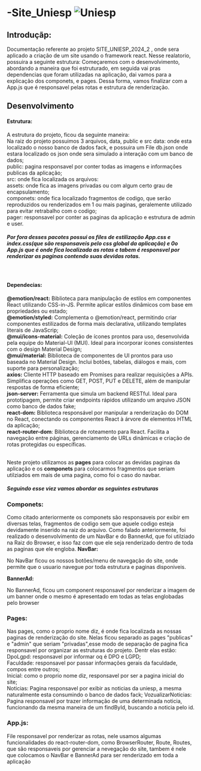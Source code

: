 # -Site_Uniesp ![Uniesp](uniesp.jpg)

<h2>Introduçãp:</h2>
<p>
Documentação referente ao projeto SITE_UNIESP_2024_2 , onde sera aplicado a criação de um site usando o framework react. Nesse realatorio, possuira a seguinte estrutura:
Começaremos com o desenvolvimento, abordando a maneira que foi estruturado, em seguida vai pras dependencias  que foram utilizadas na aplicação, dai vamos para a explicação dos componets, e pages. Dessa forma, vamos finalizar com a App.js que é responsavel pelas rotas e estrutura de renderização.
</p>

<h2>
Desenvolvimento
</h2>
<p>
    <h4>
        Estrutura:
    </h4> 
    <p>
        A estrutura do projeto, ficou da seguinte maneira: <br/>
        Na raiz do projeto possuimos 3 arquivos, data, public e src
        data: onde esta localizado o nosso banco de dados fack, e possuira um File db.json onde estara localizado os json onde sera simulado a interação com um banco de dados; <br/>
        public: pagina responsavel por conter todas as imagens e informações publicas da aplicação; <br/>
        src: onde fica localizada os arquivos: <br/>
        assets: onde fica as imagens privadas ou com algum certo grau de encapsulamento; <br/>
        componets: onde fica localizado fragmentos de codigo, que serão reproduzidos ou renderizados em 1 ou mais paginas, geralemente utilizado para evitar retrabalho com o codigo; <br/>
        pager: responsavel por conter as paginas da aplicação e estrutura de admin e user. <br/>
        <h5>Por fora desses pacotes possui os files de estilização App.css e index.css(que são responsaveis pelo css global da aplicação) e 0o App.js que é onde fica localizada as rotas e tabem é responsvel por renderizar as paginas contendo suas devidas rotas.</h5>
    </p>
    <br/>
    <h4>
        Dependecias: 
    </h4>
    <p>
    <strong>@emotion/react:</strong>
    Biblioteca para manipulação de estilos em componentes React utilizando CSS-in-JS. Permite aplicar estilos dinâmicos com base em propriedades ou estado;<br/>
    <strong>@emotion/styled:</strong>
    Complementa o @emotion/react, permitindo criar componentes estilizados de forma mais declarativa, utilizando templates literais de JavaScrip;<br/>
    <strong>@mui/icons-material:</strong>
    Coleção de ícones prontos para uso, desenvolvida pela equipe do Material-UI (MUI). Ideal para incorporar ícones consistentes com o design Material Design;<br/>
    <strong>@mui/material:</strong>
    Biblioteca de componentes de UI prontos para uso baseada no Material Design. Inclui botões, tabelas, diálogos e mais, com suporte para personalização;<br/>
    <strong>axios:</strong>
     Cliente HTTP baseado em Promises para realizar requisições a APIs. Simplifica operações como GET, POST, PUT e DELETE, além de manipular respostas de forma eficiente;<br/>
    <strong>json-server:</strong>
    Ferramenta que simula um backend RESTful. Ideal para prototipagem, permite criar endpoints rápidos utilizando um arquivo JSON como banco de dados fake;<br/>
    <strong>react-dom:</strong> 
    Biblioteca responsável por manipular a renderização do DOM no React, conectando os componentes React à árvore de elementos HTML da aplicação;<br/>
    <strong>react-router-dom</strong>:
    Biblioteca de roteamento para React. Facilita a navegação entre páginas, gerenciamento de URLs dinâmicas e criação de rotas protegidas ou específicas.<br/>
    </p>
    </br>
    Neste projeto utilizamos as <strong>pages</strong> para colocar as devidas paginas da aplicação e os <strong>componets</strong> para colocarmos fragmentos que seriam utilziados em mais de uma pagina, como foi o caso do navbar.
    <br/>
    <h5>Seguindo esse viez vamos abordar as seguintes estruturas
    <h3>
        Componets:
    </h3>
    <p>
        Como citado anteriormente os componets são responsaveis por exibir em diversas telas, fragmentos de codigo sem que aquele codigo esteja devidamente inserido na raiz do arquivo.
        Como falado anteriormente, foi realizado o desenvolvimento de um NavBar e do BannerAd, que foi utilziado na Raiz do Browser, e isso faz com  que ele seja renderizado dentro de toda as paginas que ele engloba.
        <strong>
        NavBar:
        </strong>
        <p>
         No NavBar ficou os nossos botões/menu de navegação do site, onde permite que o usuario navegue por toda estrutura e paginas disponiveis.
        </p>
        <strong>
        BannerAd:
        </strong>
        <p>
         No BannerAd, ficou um component responsavel por renderizar a imagem de um banner onde o mesmo é apresentado em todas as telas englobadas pelo browser
        </p>
    </p>    
    <h3>
        Pages:
    </h3>
    <p>
        Nas pages, como o proprio nome diz, é onde fica localizada as nossas paginas de renderização do site. Nelas ficou separado as pages "publicas" e "admin" que seriam "privadas",esse modo de separação de pagina fica responsavel por organizar as estruturas do projeto. Dentr elas estão: <br/>
        DpoLgpd: responsavel por informar oq é DPO e LGPD; <br/>
        Faculdade: responsavel por passar informações gerais da faculdade, compos entre outros; <br/>
        Inicial: como o proprio nome diz, responsavel por ser a pagina inicial do site; <br/>
        Noticias: Pagina responsavel por exibir as noticias da uniesp, a mesma naturalmente esta consumindo o banco de dados fack;
        VozualizarNoticias: Pagina responsavel por trazer informação de uma determinada noticia, funcionando da mesma maneira de um findById, buscando a noticia pelo id.
    </p>
    <h3>
        App.js: <br/>
    </h3>
    <p>
        File responsavel por renderizar as rotas, nele usamos algumas funcionalidades do react-router-dom, como BrowserRouter, Route, Routes, que são responsaveis por gerenciar a nevegação do site, tambem é nele que colocamos o NavBar e BannerAd para ser renderizado em toda a aplicação
    </p>
</p>